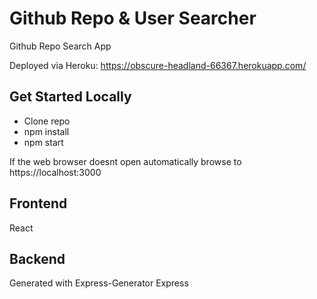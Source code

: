 # Github Repo & User Searcher

Github Repo Search App

Deployed via Heroku: https://obscure-headland-66367.herokuapp.com/

## Get Started Locally

- Clone repo
- npm install
- npm start

If the web browser doesnt open automatically browse to https://localhost:3000

## Frontend

React

## Backend

Generated with Express-Generator
Express

